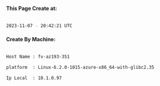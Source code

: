 
   
#### This Page Create at:

```bash

2023-11-07 - 20:42:21 UTC

```

#### Create By Machine:

```bash

Host Name : fv-az193-351

platform  : Linux-6.2.0-1015-azure-x86_64-with-glibc2.35

Ip Local  : 10.1.0.97

```

